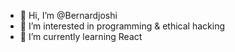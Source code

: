 - 👋 Hi, I’m @Bernardjoshi
- 👀 I’m interested in programming & ethical hacking
- 🌱 I’m currently learning React
